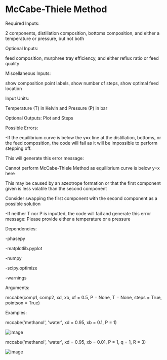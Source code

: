 # McCabe-Thiele Method 

Required Inputs: 

2 components, distillation composition, bottoms composition, and either a temperature or pressure, but not both

Optional Inputs: 

feed composition, murphree tray efficiency, and either reflux ratio or feed quality

Miscellaneous Inputs:

show composition point labels, show number of steps, show optimal feed location

Input Units: 

Temperature (T) in Kelvin and Pressure (P) in bar

Optional Outputs: Plot and Steps

Possible Errors: 

-If the equilibrium curve is below the y=x line at the distillation, bottoms, or the feed composition, the code will fail as it will be impossible to perform stepping off.

This will generate this error message: 

Cannot perform McCabe-Thiele Method as equilibrium curve is below y=x here
  
This may be caused by an azeotrope formation or that the first component given is less volatile than the second component
  
Consider swapping the first component with the second component as a possible solution

-If neither T nor P is inputted, the code will fail and generate this error message: Please provide either a temperature or a pressure

Dependencies:

-phasepy

-matplotlib.pyplot

-numpy

-scipy.optimize

-warnings

Arguments:

mccabe(comp1, comp2, xd, xb, xf = 0.5, P = None, T = None, steps = True, pointson = True)

Examples:

mccabe('methanol', 'water', xd = 0.95, xb = 0.1, P = 1)

![image](https://github.com/Victor-Liang-ChE/mccabepy/assets/112746859/a2e34606-5c08-4e4b-88d5-bfed572103b1)

mccabe('methanol', 'water', xd = 0.95, xb = 0.01, P = 1, q = 1, R = 3)

![image](https://github.com/Victor-Liang-ChE/mccabepy/assets/112746859/7fc3b6ff-b295-44ba-bcff-01082478eb4f)

